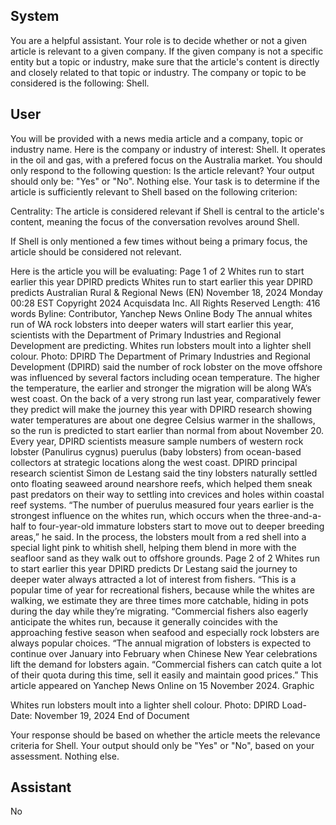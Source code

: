 ## System

You are a helpful assistant. Your role is to decide whether or not a given article is relevant to a given company. If the given company is not a specific entity but a topic or industry, make sure that the article's content is directly and closely related to that topic or industry. The company or topic to be considered is the following: Shell.

## User


You will be provided with a news media article and a company, topic or industry name. Here is the company or industry of interest: Shell. It operates in the oil and gas, with a prefered focus on the Australia market. You should only respond to the following question: Is the article relevant? Your output should only be: "Yes" or "No". Nothing else. Your task is to determine if the article is sufficiently relevant to Shell based on the following criterion:

Centrality: The article is considered relevant if Shell is central to the article's content, meaning the focus of the conversation revolves around Shell.

If Shell is only mentioned a few times without being a primary focus, the article should be considered not relevant.

Here is the article you will be evaluating: Page 1 of 2
Whites run to start earlier this year DPIRD predicts
Whites run to start earlier this year DPIRD predicts
Australian Rural & Regional News (EN)
November 18, 2024 Monday 00:28 EST
Copyright 2024 Acquisdata Inc. All Rights Reserved
Length: 416 words
Byline: Contributor,
Yanchep News Online
Body
The annual whites run of WA rock lobsters into deeper waters will start earlier this year, scientists with the 
Department of Primary Industries and Regional Development are predicting.
Whites run lobsters moult into a lighter shell colour. Photo: DPIRD
The Department of Primary Industries and Regional Development (DPIRD) said the number of rock lobster on the 
move offshore was influenced by several factors including ocean temperature.
The higher the temperature, the earlier and stronger the migration will be along WA’s west coast.
On the back of a very strong run last year, comparatively fewer they predict will make the journey this year with 
DPIRD research showing water temperatures are about one degree Celsius warmer in the shallows, so the run is 
predicted to start earlier than normal from about November 20.
Every year, DPIRD scientists measure sample numbers of western rock lobster (Panulirus cygnus) puerulus (baby 
lobsters) from ocean-based collectors at strategic locations along the west coast.
DPIRD principal research scientist Simon de Lestang said the tiny lobsters naturally settled onto floating seaweed 
around nearshore reefs, which helped them sneak past predators on their way to settling into crevices and holes 
within coastal reef systems.
“The number of puerulus measured four years earlier is the strongest influence on the whites run, which occurs 
when the three-and-a-half to four-year-old immature lobsters start to move out to deeper breeding areas,” he said.
In the process, the lobsters moult from a red shell into a special light pink to whitish shell, helping them blend in 
more with the seafloor sand as they walk out to offshore grounds.
Page 2 of 2
Whites run to start earlier this year DPIRD predicts
Dr Lestang said the journey to deeper water always attracted a lot of interest from fishers.
“This is a popular time of year for recreational fishers, because while the whites are walking, we estimate they are 
three times more catchable, hiding in pots during the day while they’re migrating.
“Commercial fishers also eagerly anticipate the whites run, because it generally coincides with the approaching 
festive season when seafood and especially rock lobsters are always popular choices.
“The annual migration of lobsters is expected to continue over January into February when Chinese New Year 
celebrations lift the demand for lobsters again.
“Commercial fishers can catch quite a lot of their quota during this time, sell it easily and maintain good prices.”
This article appeared on Yanchep News Online on 15 November 2024.
Graphic
 
Whites run lobsters moult into a lighter shell colour. Photo: DPIRD
Load-Date: November 19, 2024
End of Document

Your response should be based on whether the article meets the relevance criteria for Shell.
Your output should only be "Yes" or "No", based on your assessment. Nothing else.
            

## Assistant

No

